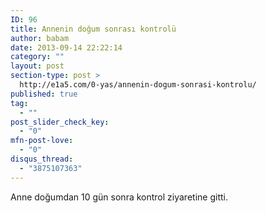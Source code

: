```yaml
---
ID: 96
title: Annenin doğum sonrası kontrolü
author: babam
date: 2013-09-14 22:22:14
category: ""
layout: post
section-type: post >
  http://e1a5.com/0-yas/annenin-dogum-sonrasi-kontrolu/
published: true
tag:
  - ""
post_slider_check_key:
  - "0"
mfn-post-love:
  - "0"
disqus_thread:
  - "3875107363"
---
```

Anne doğumdan 10 gün sonra kontrol ziyaretine gitti.
